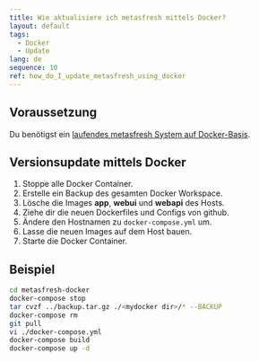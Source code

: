 ```yaml
---
title: Wie aktualisiere ich metasfresh mittels Docker?
layout: default
tags:
  - Docker
  - Update
lang: de
sequence: 10
ref: how_do_I_update_metasfresh_using_docker
---
```


## Voraussetzung

Du benötigst ein [laufendes metasfresh System auf Docker-Basis](Wie_installiere_ich_den_metasfresh_Stack_mit_Docker).

## Versionsupdate mittels Docker

1. Stoppe alle Docker Container.
1. Erstelle ein Backup des gesamten Docker Workspace.
1. Lösche die Images **app**, **webui** und **webapi** des Hosts.
1. Ziehe dir die neuen Dockerfiles und Configs von github.
1. Ändere den Hostnamen zu `docker-compose.yml` um.
1. Lasse die neuen Images auf dem Host bauen.
1. Starte die Docker Container.


## Beispiel

```bash
cd metasfresh-docker
docker-compose stop
tar cvzf ../backup.tar.gz ./<mydocker dir>/* --BACKUP
docker-compose rm
git pull
vi ./docker-compose.yml
docker-compose build
docker-compose up -d
```
